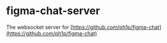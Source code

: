 # figma-chat-server

The websocket server for [https://github.com/ph1p/figma-chat](https://github.com/ph1p/figma-chat)